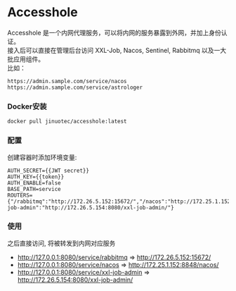 # Accesshole
Accesshole 是一个内网代理服务，可以将内网的服务暴露到外网，并加上身份认证。  
接入后可以直接在管理后台访问 XXL-Job, Nacos, Sentinel, Rabbitmq 以及一大批应用组件。  
比如：
```
https://admin.sample.com/service/nacos
https://admin.sample.com/service/astrologer
```

### Docker安装
```
docker pull jinuotec/accesshole:latest
```

### 配置

创建容器时添加环境变量:
```
AUTH_SECRET={{JWT secret}}
AUTH_KEY={{token}}
AUTH_ENABLE=false
BASE_PATH=service
ROUTERS={"/rabbitmq":"http://172.26.5.152:15672/","/nacos":"http://172.25.1.152:8848/nacos/","/xxl-job-admin":"http://172.26.5.154:8080/xxl-job-admin/"}
```

### 使用

之后直接访问, 将被转发到内网对应服务
+ http://127.0.0.1:8080/service/rabbitmq  =>  http://172.26.5.152:15672/
+ http://127.0.0.1:8080/service/nacos  =>  http://172.25.1.152:8848/nacos/
+ http://127.0.0.1:8080/service/xxl-job-admin  =>  http://172.26.5.154:8080/xxl-job-admin/

